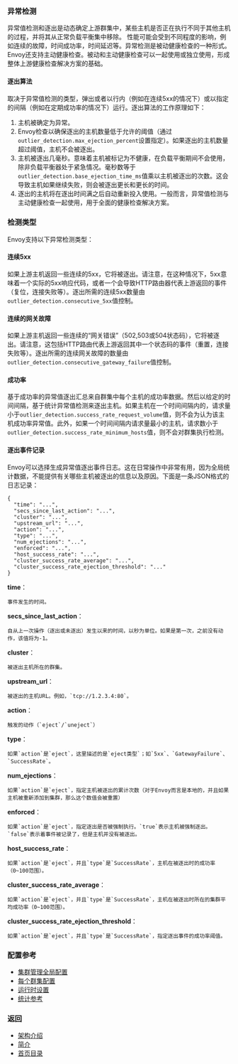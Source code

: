 ### 异常检测

异常值检测和逐出是动态确定上游群集中，某些主机是否正在执行不同于其他主机的过程，并将其从正常负载平衡集中移除。 性能可能会受到不同程度的影响，例如连续的故障，时间成功率，时间延迟等。异常检测是被动健康检查的一种形式。 Envoy还支持主动健康检查。被动和主动健康检查可以一起使用或独立使用，形成整体上游健康检查解决方案的基础。

#### 逐出算法
取决于异常值检测的类型，弹出或者以行内（例如在连续5xx的情况下）或以指定的间隔（例如在定期成功率的情况下）运行。逐出算法的工作原理如下：

1. 主机被确定为异常。
2. Envoy检查以确保逐出的主机数量低于允许的阈值（通过`outlier_detection.max_ejection_percent`设置指定）。如果逐出的主机数量超过阈值，主机不会被逐出。
3. 主机被逐出几毫秒。意味着主机被标记为不健康，在负载平衡期间不会使用，除非负载平衡器处于紧急情况。毫秒数等于`outlier_detection.base_ejection_time_ms`值乘以主机被逐出的次数。这会导致主机如果继续失败，则会被逐出更长和更长的时间。
4. 逐出的主机将在逐出时间满之后自动重新投入使用。一般而言，异常值检测与主动健康检查一起使用，用于全面的健康检查解决方案。

### 检测类型
Envoy支持以下异常检测类型：

#### 连续5xx
如果上游主机返回一些连续的5xx，它将被逐出。请注意，在这种情况下，5xx意味着一个实际的5xx响应代码，或者一个会导致HTTP路由器代表上游返回的事件（复位，连接失败等）。逐出所需的连续5xx数量由`outlier_detection.consecutive_5xx`值控制。

#### 连续的网关故障
如果上游主机返回一些连续的“网关错误”（502,503或504状态码），它将被逐出。请注意，这包括HTTP路由代表上游返回其中一个状态码的事件（重置，连接失败等）。逐出所需的连续网关故障的数量由`outlier_detection.consecutive_gateway_failure`值控制。

#### 成功率
基于成功率的异常值逐出汇总来自群集中每个主机的成功率数据。然后以给定的时间间隔，基于统计异常值检测来逐出主机。如果主机在一个时间间隔内的，请求量小于`outlier_detection.success_rate_request_volume`值，则不会为认为该主机成功率异常值。此外，如果一个时间间隔内请求量最小的主机，请求数小于`outlier_detection.success_rate_minimum_hosts`值，则不会对群集执行检测。

#### 逐出事件记录
Envoy可以选择生成异常值逐出事件日志。这在日常操作中非常有用，因为全局统计数据，不能提供有关哪些主机被逐出的信息以及原因。下面是一条JSON格式的日志记录：

```
{
  "time": "...",
  "secs_since_last_action": "...",
  "cluster": "...",
  "upstream_url": "...",
  "action": "...",
  "type": "...",
  "num_ejections": "...",
  "enforced": "...",
  "host_success_rate": "...",
  "cluster_success_rate_average": "...",
  "cluster_success_rate_ejection_threshold": "..."
}
```

**time**：

    事件发生的时间。

**secs_since_last_action**：

    自从上一次操作（逐出或未逐出）发生以来的时间，以秒为单位。如果是第一次，之前没有动作，该值将为-1。

**cluster**：

    被逐出主机所在的群集。

**upstream_url**：

    被逐出的主机URL。例如，`tcp://1.2.3.4:80`。

**action**：

    触发的动作（`eject`/`uneject`）

**type**：

    如果`action`是`eject`，这里描述的是`eject类型`；如`5xx`、`GatewayFailure`、`SuccessRate`。

**num_ejections**：

    如果`action`是`eject`，指定主机被逐出的累计次数（对于Envoy而言是本地的，并且如果主机被重新添加到集群，那么这个数值会被重置）

**enforced**：

    如果`action`是`eject`，指定逐出是否被强制执行。`true`表示主机被强制逐出。`false`表示着事件被记录了，但是主机并没有被逐出。

**host_success_rate**：

    如果`action`是`eject`，并且`type`是`SuccessRate`，主机在被逐出时的成功率（0~100范围）。

**cluster_success_rate_average**：

    如果`action`是`eject`，并且`type`是`SuccessRate`，主机在被逐出时所在的集群平均成功率（0~100范围）。

**cluster_success_rate_ejection_threshold**：

    如果`action`是`eject`，并且`type`是`SuccessRate`，指定逐出事件的成功率阈值。

### 配置参考
- [集群管理全局配置]()
- [每个群集配置](../../Configurationreference/Clustermanager/Cluster.md)
- [运行时设置](../../Configurationreference/Clustermanager/Runtime.md)
- [统计参考](../../Configurationreference/Clustermanager/Statistics.md)

### 返回
- [架构介绍](../Architectureoverview.md)
- [简介](../../Introduction.md)
- [首页目录](../../README.md)
